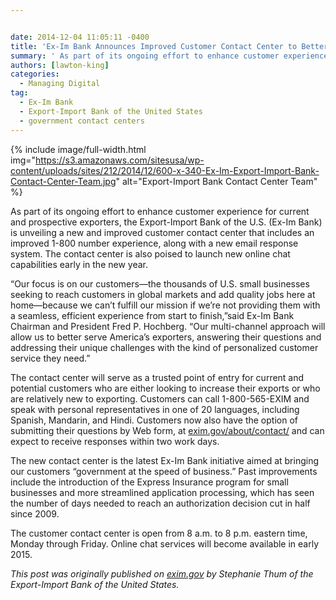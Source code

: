 ```yaml
---


date: 2014-12-04 11:05:11 -0400
title: 'Ex-Im Bank Announces Improved Customer Contact Center to Better Serve U.S. Exporters'
summary: ' As part of its ongoing effort to enhance customer experience for current and prospective exporters, the Export-Import Bank of the U.S. (Ex-Im Bank) is unveiling a new and improved customer contact center that includes an improved 1-800 number experience, along with a new email response system. The'
authors: [lawton-king]
categories:
  - Managing Digital
tag:
  - Ex-Im Bank
  - Export-Import Bank of the United States
  - government contact centers
---
```



{% include image/full-width.html img="https://s3.amazonaws.com/sitesusa/wp-content/uploads/sites/212/2014/12/600-x-340-Ex-Im-Export-Import-Bank-Contact-Center-Team.jpg" alt="Export-Import Bank Contact Center Team" %}

As part of its ongoing effort to enhance customer experience for current and prospective exporters, the Export-Import Bank of the U.S. (Ex-Im Bank) is unveiling a new and improved customer contact center that includes an improved 1-800 number experience, along with a new email response system. The contact center is also poised to launch new online chat capabilities early in the new year.

“Our focus is on our customers—the thousands of U.S. small businesses seeking to reach customers in global markets and add quality jobs here at home—because we can’t fulfill our mission if we’re not providing them with a seamless, efficient experience from start to finish,”said Ex-Im Bank Chairman and President Fred P. Hochberg. “Our multi-channel approach will allow us to better serve America’s exporters, answering their questions and addressing their unique challenges with the kind of personalized customer service they need.”

The contact center will serve as a trusted point of entry for current and potential customers who are either looking to increase their exports or who are relatively new to exporting. Customers can call 1-800-565-EXIM and speak with personal representatives in one of 20 languages, including Spanish, Mandarin, and Hindi. Customers now also have the option of submitting their questions by Web form, at [exim.gov/about/contact/](http://www.exim.gov/about/contact/) and can expect to receive responses within two work days.

The new contact center is the latest Ex-Im Bank initiative aimed at bringing our customers “government at the speed of business.” Past improvements include the introduction of the Express Insurance program for small businesses and more streamlined application processing, which has seen the number of days needed to reach an authorization decision cut in half since 2009.

The customer contact center is open from 8 a.m. to 8 p.m. eastern time, Monday through Friday. Online chat services will become available in early 2015.

_This post was originally published on [exim.gov](http://www.exim.gov/) by Stephanie Thum of the Export-Import Bank of the United States._